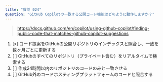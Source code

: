 ```yaml
---
title: "質問 024"
question: "GitHub Copilotの一致する公開コード機能はどのように動作しますか？"
---
```


> https://docs.github.com/en/copilot/using-github-copilot/finding-public-code-that-matches-github-copilot-suggestions 
1. [x] コード提案をGitHubの公開リポジトリのインデックスと照合し、一致を数ヶ月ごとに更新する
1. [ ] GitHubのすべてのリポジトリ（プライベート含む）をリアルタイムで検索する
1. [ ] 作成24時間以内のリポジトリのコードのみと一致させる
1. [ ] GitHub外のコードホスティングプラットフォームのコードと照合する